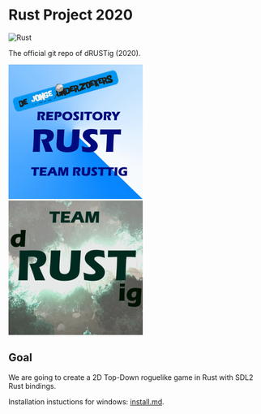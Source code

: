 # Rust Project 2020

![Rust](https://github.com/djog/Rust_Project_2020/workflows/Rust/badge.svg)

The official git repo of dRUSTig (2020).

![Our Logo](pictures/rust_repo.png)
![Our Team Logo](pictures/team_dRUSTig_small.png)

## Goal

We are going to create a 2D Top-Down roguelike game in Rust with SDL2 Rust bindings.


Installation instuctions for windows: [install.md](docs/install.md).

